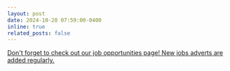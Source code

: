 ```yaml
---
layout: post
date: 2024-10-28 07:59:00-0400
inline: true
related_posts: false
---
```


[Don't forget to check out our job opportunities page! New jobs adverts are added regularly.](/Job_highlights)
